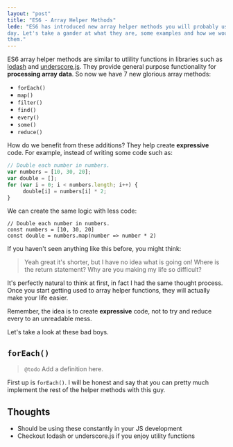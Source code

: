```yaml
---
layout: "post"
title: "ES6 - Array Helper Methods"
lede: "ES6 has introduced new array helper methods you will probably use every
day. Let's take a gander at what they are, some examples and how we would use
them."
---
```

ES6 array helper methods are similar to utlility functions in libraries such
as [lodash](https://github.com/lodash/lodash) and [underscore.js](http://underscorejs.org/).
They provide general purpose functionality for **processing array data**. So
now we have 7 new glorious array methods:

* `forEach()`
* `map()`
* `filter()`
* `find()`
* `every()`
* `some()`
* `reduce()`

How do we benefit from these additions? They help create **expressive** code.
For example, instead of writing some code such as:

``` js
// Double each number in numbers.
var numbers = [10, 30, 20];
var double = [];
for (var i = 0; i < numbers.length; i++) {
	 double[i] = numbers[i] * 2;
}
```

We can create the same logic with less code:

```
// Double each number in numbers.
const numbers = [10, 30, 20]
const double = numbers.map(number => number * 2)
```

If you haven't seen anything like this before, you might think:

> Yeah great it's shorter, but I have no idea what is going on! Where is the
return statement? Why are you making my life so difficult?

It's perfectly natural to think at first, in fact I had the same thought process.
Once you start getting used to array helper functions, they will actually make
your life easier.

Remember, the idea is to create **expressive** code, not to try and reduce
every to an unreadable mess.

Let's take a look at these bad boys.

## `forEach()`

> `@todo` Add a definition here.

First up is `forEach()`. I will be honest and say that you can pretty much
implement the rest of the helper methods with this guy.

## Thoughts

- Should be using these constantly in your JS development
- Checkout lodash or underscore.js if you enjoy utility functions

